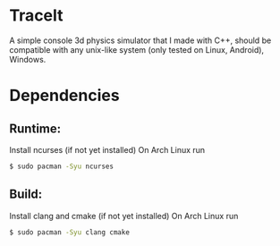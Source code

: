 # TraceIt
A simple console 3d physics simulator that I made with C++, should be compatible with any unix-like system (only tested on Linux, Android), Windows.

# Dependencies
## Runtime:
Install ncurses (if not yet installed)
On Arch Linux run
```bash
$ sudo pacman -Syu ncurses
```
## Build:
Install clang and cmake (if not yet installed)
On Arch Linux run
```bash
$ sudo pacman -Syu clang cmake
```
